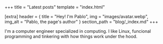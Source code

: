 +++
title = "Latest posts"
template = "index.html"

[extra]
header = { title = "Hey! I'm Pablo", img = "images/avatar.webp", img_alt = "Pablo, the page's author" }
section_path = "blog/_index.md"
+++

I'm a computer engineer specialized in computing. I like Linux, funcional programming and tinkering with how things work under the hood.
